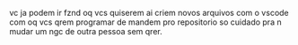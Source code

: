 vc ja podem ir fznd oq vcs quiserem ai criem novos arquivos com o vscode com oq vcs qrem programar de mandem pro repositorio so cuidado pra n mudar um ngc de outra pessoa sem qrer.
